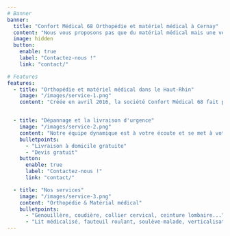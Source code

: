 ```yaml
---
# Banner
banner:
  title: "Confort Médical 68 Orthopédie et matériel médical à Cernay"
  content: "Nous vous proposons pas que du matérial médical mais une véritable équipe réactive et à votre écoute. Nous sommes là pour vous !"
  image: hidden
  button:
    enable: true
    label: "Contactez-nous !"
    link: "contact/"

# Features
features:
  - title: "Orthopédie et matériel médical dans le Haut-Rhin"
    image: "/images/service-1.png"
    content: "Créée en avril 2016, la société Confort Médical 68 fait partie de Médicalliance et se situe à Cernay dans le département du Haut-Rhin (68).<br><br> Plus que +30 d'expérience et de savoir-faire dans le domaine de l'orthopédie et du matériel médical, c'est ce qui caractérise Patrick PY, directeur de notre établissement, qui est réputé pour son attachement à la satisfaction de la clientèle."


  - title: "Dépannage et la livraison d'urgence"
    image: "/images/service-2.png"
    content: "Notre équipe dynamique est à votre écoute et se met à votre disposition pour vous conseiller, vous accompagner dans le choix de votre matériel médical ou orthopédique, tout en tenant en compte de vos exigences. <br><br> De plus vous pouvez compter sur notre rapidité d'intervention pour assurer le dépannage et la livraison d'urgence dans les plus brefs délais. <br><br> Pour de plus amples informations, nous vous invitons à nous contacter !"
    bulletpoints:
      - "Livraison à domicile gratuite"
      - "Devis gratuit"
    button:
      enable: true
      label: "Contactez-nous !"
      link: "contact/"

  - title: "Nos services"
    image: "/images/service-3.png"
    content: "Orthopédie & Matérial médical"
    bulletpoints:
      - "Genouillère, coudière, collier cervical, ceinture lombaire..."
      - "Lit médicalisé, fauteuil roulant, soulève-malade, verticalisateur... et plus Encore"
---
```

